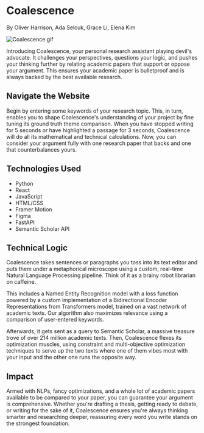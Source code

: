 # Coalescence

By Oliver Harrison, Ada Selcuk, Grace Li, Elena Kim

![Coalescence gif](https://github.com/user-attachments/assets/175bdf7b-6e45-45c7-b0b5-114a25692b5f)

Introducing Coalescence, your personal research assistant playing devil's advocate. It challenges your perspectives, questions your logic, and pushes your thinking further by relating academic papers that support or oppose your argument. This ensures your academic paper is bulletproof and is always backed by the best available research. 

## Navigate the Website

Begin by entering some keywords of your research topic. This, in turn, enables you to shape Coalescence's understanding of your project by fine tuning its ground truth theme comparison. When you have stopped writing for 5 seconds or have highlighted a passage for 3 seconds, Coalescence will do all its mathematical and technical calculations. Now, you can consider your argument fully with one research paper that backs and one that counterbalances yours.

## Technologies Used

- Python
- React
- JavaScript
- HTML/CSS
- Framer Motion
- Figma
- FastAPI
- Semantic Scholar API

## Technical Logic

Coalescence takes sentences or paragraphs you toss into its text editor and puts them under a metaphorical microscope using a custom, real-time Natural Language Processing pipeline. Think of it as a brainy robot librarian on caffeine.

This includes a Named Entity Recognition model with a loss function powered by a custom implementation of a Bidirectional Encoder Representations from Transformers model, trained on a vast network of academic texts. Our algorithm also maximizes relevance using a comparison of user-entered keywords. 

Afterwards, it gets sent as a query to Semantic Scholar, a massive treasure trove of over 214 million academic texts. Then, Coalescence flexes its optimization muscles, using constraint and multi-objective optimization techniques to serve up the two texts where one of them vibes most with your input and the other one runs the opposite way. 

## Impact

Armed with NLPs, fancy optimizations, and a whole lot of academic papers available to be compared to your paper, you can guarantee your argument is comprehensive. Whether you're drafting a thesis, getting ready to debate, or writing for the sake of it, Coalescence ensures you're always thinking smarter and researching deeper, reassuring every word you write stands on the strongest foundation.

